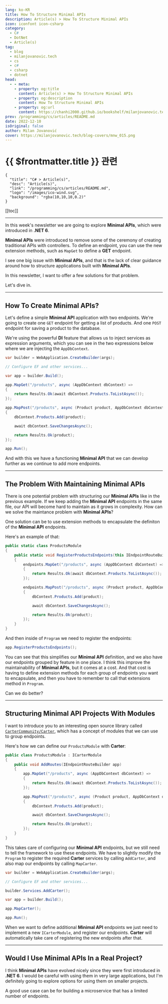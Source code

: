 ```yaml
---
lang: ko-KR
title: How To Structure Minimal APIs
description: Article(s) > How To Structure Minimal APIs
icon: iconfont icon-csharp
category: 
  - C#
  - DotNet
  - Article(s)
tag: 
  - blog
  - milanjovanovic.tech
  - cs
  - c#
  - csharp
  - dotnet
head:
  - - meta:
    - property: og:title
      content: Article(s) > How To Structure Minimal APIs
    - property: og:description
      content: How To Structure Minimal APIs
    - property: og:url
      content: https://chanhi2000.github.io/bookshelf/milanjovanovic.tech/how-to-structure-minimal-apis.html
prev: /programming/cs/articles/README.md
date: 2022-12-10
isOriginal: false
author: Milan Jovanović
cover: https://milanjovanovic.tech/blog-covers/mnw_015.png
---
```


# {{ $frontmatter.title }} 관련

```component VPCard
{
  "title": "C# > Article(s)",
  "desc": "Article(s)",
  "link": "/programming/cs/articles/README.md",
  "logo": "/images/ico-wind.svg",
  "background": "rgba(10,10,10,0.2)"
}
```

[[toc]]

---

<SiteInfo
  name="How To Structure Minimal APIs"
  desc="Did you know you can turn PostgreSQL into a fully-fledged Document database? Marten is a .NET library that allows developers to use the PostgreSQL database as both a document database and a fully-featured event store. You don't need to install anything else to be able to use PostgreSQL as a document database, outside of the Nuget pacakge. Marten relies on the JSONB support available since PostgreSQL 9.4. In this week's newsletter, I want to introduce you to the basics of working with Marten and show you how easy it is to get started."
  url="https://milanjovanovic.tech/blog/how-to-structure-minimal-apis/"
  logo="https://milanjovanovic.tech/profile_favicon.png"
  preview="https://milanjovanovic.tech/blog-covers/mnw_015.png"/>

In this week's newsletter we are going to explore **Minimal APIs**, which were introduced in **.NET 6**.

**Minimal APIs** were introduced to remove some of the ceremony of creating traditional APIs with controllers. To define an endpoint, you can use the new extension methods, such as `MapGet` to define a **GET** endpoint.

I see one big issue with **Minimal APIs**, and that is the lack of clear guidance around how to structure applications built with **Minimal APIs**.

In this newsletter, I want to offer a few solutions for that problem.

Let's dive in.

---

## How To Create Minimal APIs?

Let's define a simple **Minimal API** application with two endpoints. We're going to create one `GET` endpoint for getting a list of products. And one `POST` endpoint for saving a product to the database.

We're using the powerful **DI** feature that allows us to inject services as expression arguments, which you can see in the two expressions below where we are injecting the `AppDbContext`.

```cs
var builder = WebApplication.CreateBuilder(args);

// Configure EF and other services...

var app = builder.Build();

app.MapGet("/products", async (AppDbContext dbContext) =>
{
    return Results.Ok(await dbContext.Products.ToListAsync());
});

app.MapPost("/products", async (Product product, AppDbContext dbContext) =>
{
    dbContext.Products.Add(product);

    await dbContext.SaveChangesAsync();

    return Results.Ok(product);
});

app.Run();
```

And with this we have a functioning **Minimal API** that we can develop further as we continue to add more endpoints.

---

## The Problem With Maintaining Minimal APIs

There is one potential problem with structuring our **Minimal APIs** like in the previous example. If we keep adding the **Minimal API** endpoints in the same file, our API will become hard to maintain as it grows in complexity. How can we solve the maintance problem with **Minimal APIs**?

One solution can be to use extension methods to encapsulate the definiton of the **Minimal API** endpoints.

Here's an example of that:

```cs
public static class ProductsModule
{
    public static void RegisterProductsEndpoints(this IEndpointRouteBuilder  endpoints)
    {
        endpoints.MapGet("/products", async (AppDbContext dbContext) =>
        {
            return Results.Ok(await dbContext.Products.ToListAsync());
        });

        endpoints.MapPost("/products", async (Product product, AppDbContext dbContext) =>
        {
            dbContext.Products.Add(product);

            await dbContext.SaveChangesAsync();

            return Results.Ok(product);
        });
    }
}
```

And then inside of `Program` we need to register the endpoints:

```cs
app.RegisterProductsEndpoints();
```

You can see that this simplifies our **Minimal API** definition, and we also have our endpoints grouped by feature in one place. I think this improve the maintainability of **Minimal APIs**, but it comes at a cost. And that cost is having to define extension methods for each group of endpoints you want to encapsulate, and then you have to remember to call that extensions method in `Program`.

Can we do better?

---

## Structuring Minimal API Projects With Modules

I want to introduce you to an interesting open source library called [<FontIcon icon="iconfont icon-github"/>`CarterCommunity/Carter`](https://github.com/CarterCommunity/Carter), which has a concept of modules that we can use to group endpoints.

Here's how we can define our `ProductsModule` with **Carter**:

```cs
public class ProductsModule : ICarterModule
{
    public void AddRoutes(IEndpointRouteBuilder app)
    {
        app.MapGet("/products", async (AppDbContext dbContext) =>
        {
            return Results.Ok(await dbContext.Products.ToListAsync());
        });

        app.MapPost("/products", async (Product product, AppDbContext dbContext) =>
        {
            dbContext.Products.Add(product);

            await dbContext.SaveChangesAsync();

            return Results.Ok(product);
        });
    }
}
```

This takes care of configuring our **Minimal API** endpoints, but we still need to tell the framework to use these endpoints. We have to slightly modify the `Program` to register the required **Carter** services by calling `AddCarter`, and also map our endpoints by calling `MapCarter`.

```cs
var builder = WebApplication.CreateBuilder(args);

// Configure EF and other services...

builder.Services.AddCarter();

var app = builder.Build();

app.MapCarter();

app.Run();
```

When we want to define additional **Minimal API** endpoints we just need to implement a new `ICarterModule`, and register our endpoints. **Carter** will automatically take care of registering the new endpoints after that.

---

## Would I Use Minimal APIs In a Real Project?

I think **Minimal APIs** have evolved nicely since they were first introduced in **.NET 6**. I would be careful with using them in very large applications, but I'm definitely going to explore options for using them on smaller projects.

A good use case can be for building a microservice that has a limited number of endpoints.

